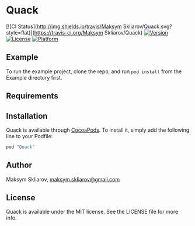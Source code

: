 # Quack

[![CI Status](http://img.shields.io/travis/Maksym Skliarov/Quack.svg?style=flat)](https://travis-ci.org/Maksym Skliarov/Quack)
[![Version](https://img.shields.io/cocoapods/v/Quack.svg?style=flat)](http://cocoapods.org/pods/Quack)
[![License](https://img.shields.io/cocoapods/l/Quack.svg?style=flat)](http://cocoapods.org/pods/Quack)
[![Platform](https://img.shields.io/cocoapods/p/Quack.svg?style=flat)](http://cocoapods.org/pods/Quack)

## Example

To run the example project, clone the repo, and run `pod install` from the Example directory first.

## Requirements

## Installation

Quack is available through [CocoaPods](http://cocoapods.org). To install
it, simply add the following line to your Podfile:

```ruby
pod "Quack"
```

## Author

Maksym Skliarov, maksym.skliarov@gmail.com

## License

Quack is available under the MIT license. See the LICENSE file for more info.

